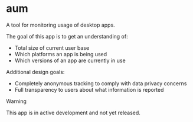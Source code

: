 # aum

A tool for monitoring usage of desktop apps.

The goal of this app is to get an understanding of:

- Total size of current user base
- Which platforms an app is being used
- Which versions of an app are currently in use

Additional design goals:

- Completely anonymous tracking to comply with data privacy concerns
- Full transparency to users about what information is reported

> [!WARNING]
> This app is in active development and not yet released.
